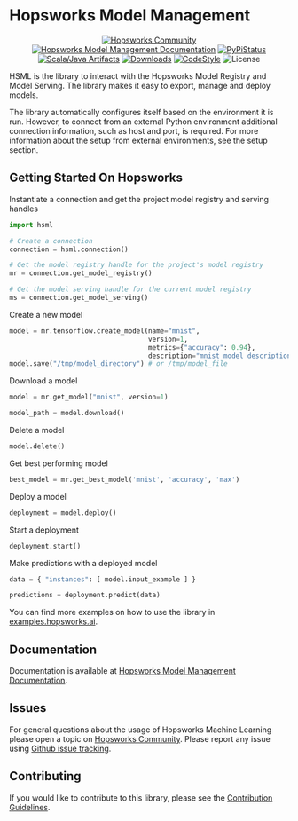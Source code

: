 # Hopsworks Model Management

<p align="center">
  <a href="https://community.hopsworks.ai"><img
    src="https://img.shields.io/discourse/users?label=Hopsworks%20Community&server=https%3A%2F%2Fcommunity.hopsworks.ai"
    alt="Hopsworks Community"
  /></a>
    <a href="https://docs.hopsworks.ai"><img
    src="https://img.shields.io/badge/docs-HSML-orange"
    alt="Hopsworks Model Management Documentation"
  /></a>
  <a href="https://pypi.org/project/hsml/"><img
    src="https://img.shields.io/pypi/v/hsml?color=blue"
    alt="PyPiStatus"
  /></a>
  <a href="https://archiva.hops.works/#artifact/com.logicalclocks/hsml"><img
    src="https://img.shields.io/badge/java-HSML-green"
    alt="Scala/Java Artifacts"
  /></a>
  <a href="https://pepy.tech/project/hsml/month"><img
    src="https://pepy.tech/badge/hsml/month"
    alt="Downloads"
  /></a>
  <a href="https://github.com/psf/black"><img
    src="https://img.shields.io/badge/code%20style-black-000000.svg"
    alt="CodeStyle"
  /></a>
  <a><img
    src="https://img.shields.io/pypi/l/hsml?color=green"
    alt="License"
  /></a>
</p>

HSML is the library to interact with the Hopsworks Model Registry and Model Serving. The library makes it easy to export, manage and deploy models.

The library automatically configures itself based on the environment it is run.
However, to connect from an external Python environment additional connection information, such as host and port, is required. For more information about the setup from external environments, see the setup section.

## Getting Started On Hopsworks

Instantiate a connection and get the project model registry and serving handles
```python
import hsml

# Create a connection
connection = hsml.connection()

# Get the model registry handle for the project's model registry
mr = connection.get_model_registry()

# Get the model serving handle for the current model registry
ms = connection.get_model_serving()
```

Create a new model
```python
model = mr.tensorflow.create_model(name="mnist",
                                   version=1,
                                   metrics={"accuracy": 0.94},
                                   description="mnist model description")
model.save("/tmp/model_directory") # or /tmp/model_file
```

Download a model
```python
model = mr.get_model("mnist", version=1)

model_path = model.download()
```

Delete a model
```python
model.delete()
```

Get best performing model
```python
best_model = mr.get_best_model('mnist', 'accuracy', 'max')

```

Deploy a model
```python
deployment = model.deploy()
```

Start a deployment
```python
deployment.start()
```

Make predictions with a deployed model
```python
data = { "instances": [ model.input_example ] }

predictions = deployment.predict(data)
```

You can find more examples on how to use the library in [examples.hopsworks.ai](https://examples.hopsworks.ai).

## Documentation

Documentation is available at [Hopsworks Model Management Documentation](https://docs.hopsworks.ai/).

## Issues

For general questions about the usage of Hopsworks Machine Learning please open a topic on [Hopsworks Community](https://community.hopsworks.ai/).
Please report any issue using [Github issue tracking](https://github.com/logicalclocks/machine-learning-api/issues).


## Contributing

If you would like to contribute to this library, please see the [Contribution Guidelines](CONTRIBUTING.md).
